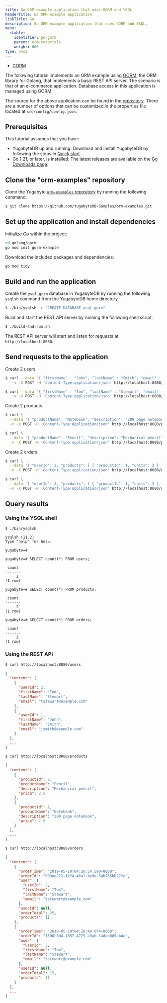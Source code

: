 ```yaml
---
title: Go ORM example application that uses GORM and YSQL
headerTitle: Go ORM example application
linkTitle: Go
description: Go ORM example application that uses GORM and YSQL.
menu:
  stable:
    identifier: go-gorm
    parent: orm-tutorials
    weight: 660
type: docs
---
```


<ul class="nav nav-tabs-alt nav-tabs-yb">
  <li >
    <a href="../ysql-gorm/" class="nav-link active">
      <i class="icon-postgres" aria-hidden="true"></i>
      GORM
    </a>
  </li>
</ul>

The following tutorial implements an ORM example using [GORM](https://gorm.io/), the ORM library for Golang, that implements a basic REST API server. The scenario is that of an e-commerce application. Database access in this application is managed using GORM.

The source for the above application can be found in the [repository](https://github.com/yugabyte/orm-examples/tree/master/golang/gorm). There are a number of options that can be customized in the properties file located at `src/config/config.json`.

## Prerequisites

This tutorial assumes that you have:

- YugabyteDB up and running. Download and install YugabyteDB by following the steps in [Quick start](../../../../quick-start/).
- Go 1.21, or later, is installed. The latest releases are available on the [Go Downloads page](https://golang.org/dl/).

## Clone the "orm-examples" repository

Clone the Yugabyte [`orm-examples` repository](https://github.com/yugabyte/orm-examples) by running the following command.

```sh
$ git clone https://github.com/YugabyteDB-Samples/orm-examples.git
```
## Set up the application and install dependencies

Initialize Go within the project:

```sh
cd golang/gorm
go mod init gorm-example
```

Download the included packages and dependencies:

```sh
go mod tidy
```

## Build and run the application

Create the `ysql_gorm` database in YugabyteDB by running the following `ysqlsh` command from the YugabyteDB home directory.

```sh
$ ./bin/ysqlsh -c "CREATE DATABASE ysql_gorm"
```

Build and start the REST API server by running the following shell script.

```sh
$ ./build-and-run.sh
```

The REST API server will start and listen for requests at `http://localhost:8080`.

## Send requests to the application

Create 2 users.

```sh
$ curl --data '{ "firstName" : "John", "lastName" : "Smith", "email" : "jsmith@example.com" }' \
   -v -X POST -H 'Content-Type:application/json' http://localhost:8080/users
```

```sh
$ curl --data '{ "firstName" : "Tom", "lastName" : "Stewart", "email" : "tstewart@example.com" }' \
   -v -X POST -H 'Content-Type:application/json' http://localhost:8080/users
```

Create 2 products.

```sh
$ curl \
  --data '{ "productName": "Notebook", "description": "200 page notebook", "price": 7.50 }' \
  -v -X POST -H 'Content-Type:application/json' http://localhost:8080/products
```

```sh
$ curl \
  --data '{ "productName": "Pencil", "description": "Mechanical pencil", "price": 2.50 }' \
  -v -X POST -H 'Content-Type:application/json' http://localhost:8080/products
```

Create 2 orders.

```sh
$ curl \
  --data '{ "userId": 2, "products": [ { "productId": 1, "units": 2 } ] }' \
  -v -X POST -H 'Content-Type:application/json' http://localhost:8080/orders
```

```sh
$ curl \
  --data '{ "userId": 2, "products": [ { "productId": 1, "units": 2 }, { "productId": 2, "units": 4 } ] }' \
  -v -X POST -H 'Content-Type:application/json' http://localhost:8080/orders
```

## Query results

### Using the YSQL shell

```sh
$ ./bin/ysqlsh
```

```output
ysqlsh (11.2)
Type "help" for help.

yugabyte=#
```

```plpgsql
yugabyte=# SELECT count(*) FROM users;
```

```output
 count
-------
     2
(1 row)
```

```plpgsql
yugabyte=# SELECT count(*) FROM products;
```

```output
 count
-------
     2
(1 row)
```

```plpgsql
yugabyte=# SELECT count(*) FROM orders;
```

```output
 count
-------
     2
(1 row)
```

### Using the REST API

```sh
$ curl http://localhost:8080/users
```

```output.json
{
  "content": [
    {
      "userId": 2,
      "firstName": "Tom",
      "lastName": "Stewart",
      "email": "tstewart@example.com"
    },
    {
      "userId": 1,
      "firstName": "John",
      "lastName": "Smith",
      "email": "jsmith@example.com"
    }
  ],
  ...
}
```

```sh
$ curl http://localhost:8080/products
```

```output.json
{
  "content": [
    {
      "productId": 2,
      "productName": "Pencil",
      "description": "Mechanical pencil",
      "price": 2.5
    },
    {
      "productId": 1,
      "productName": "Notebook",
      "description": "200 page notebook",
      "price": 7.5
    }
  ],
  ...
}
```

```sh
$ curl http://localhost:8080/orders
```

```output.json
{
  "content": [
    {
      "orderTime": "2019-05-10T04:26:54.590+0000",
      "orderId": "999ae272-f2f4-46a1-bede-5ab765bb27fe",
      "user": {
        "userId": 2,
        "firstName": "Tom",
        "lastName": "Stewart",
        "email": "tstewart@example.com"
      },
      "userId": null,
      "orderTotal": 25,
      "products": []
    },
    {
      "orderTime": "2019-05-10T04:26:48.074+0000",
      "orderId": "1598c8d4-1857-4725-a9ab-14deb089ab4e",
      "user": {
        "userId": 2,
        "firstName": "Tom",
        "lastName": "Stewart",
        "email": "tstewart@example.com"
      },
      "userId": null,
      "orderTotal": 15,
      "products": []
    }
  ],
  ...
}
```
